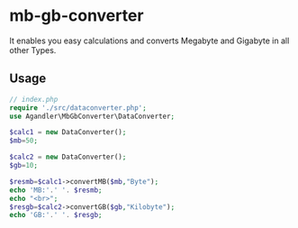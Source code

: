 # mb-gb-converter

It enables you easy calculations and converts Megabyte and Gigabyte in all other Types.

## **Usage**
```php
// index.php
require './src/dataconverter.php';
use Agandler\MbGbConverter\DataConverter;

$calc1 = new DataConverter();
$mb=50;

$calc2 = new DataConverter();
$gb=10;

$resmb=$calc1->convertMB($mb,"Byte");
echo 'MB:'.' '. $resmb;
echo "<br>";
$resgb=$calc2->convertGB($gb,"Kilobyte");
echo 'GB:'.' '. $resgb;
```